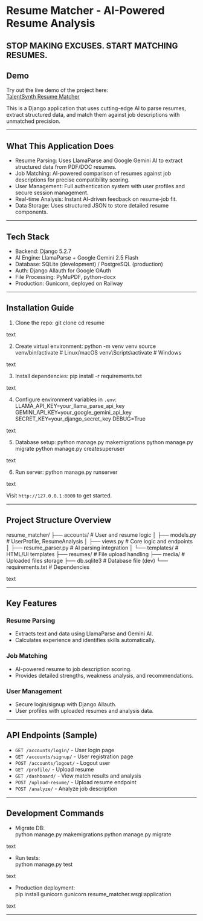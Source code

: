 # Resume Matcher - AI-Powered Resume Analysis

**STOP MAKING EXCUSES. START MATCHING RESUMES.**
---
## Demo

Try out the live demo of the project here:  
[TalentSynth Resume Matcher](https://talentsynthresumermatcher-production.up.railway.app/)

This is a Django application that uses cutting-edge AI to parse resumes, extract structured data, and match them against job descriptions with unmatched precision.

---

## What This Application Does

- Resume Parsing: Uses LlamaParse and Google Gemini AI to extract structured data from PDF/DOC resumes.
- Job Matching: AI-powered comparison of resumes against job descriptions for precise compatibility scoring.
- User Management: Full authentication system with user profiles and secure session management.
- Real-time Analysis: Instant AI-driven feedback on resume-job fit.
- Data Storage: Uses structured JSON to store detailed resume components.

---

## Tech Stack

- Backend: Django 5.2.7
- AI Engine: LlamaParse + Google Gemini 2.5 Flash
- Database: SQLite (development) / PostgreSQL (production)
- Auth: Django Allauth for Google OAuth
- File Processing: PyMuPDF, python-docx
- Production: Gunicorn, deployed on Railway

---

## Installation Guide

1. Clone the repo:
git clone <your-repo-url>
cd resume

text

2. Create virtual environment:
python -m venv venv
source venv/bin/activate # Linux/macOS
venv\Scripts\activate # Windows

text

3. Install dependencies:
pip install -r requirements.txt

text

4. Configure environment variables in `.env`:
LLAMA_API_KEY=your_llama_parse_api_key
GEMINI_API_KEY=your_google_gemini_api_key
SECRET_KEY=your_django_secret_key
DEBUG=True

text

5. Database setup:
python manage.py makemigrations
python manage.py migrate
python manage.py createsuperuser

text

6. Run server:
python manage.py runserver

text

Visit `http://127.0.0.1:8000` to get started.

---

## Project Structure Overview

resume_matcher/
├── accounts/ # User and resume logic
│ ├── models.py # UserProfile, ResumeAnalysis
│ ├── views.py # Core logic and endpoints
│ ├── resume_parser.py # AI parsing integration
│ └── templates/ # HTML/UI templates
├── resumes/ # File upload handling
├── media/ # Uploaded files storage
├── db.sqlite3 # Database file (dev)
└── requirements.txt # Dependencies

text

---

## Key Features

### Resume Parsing
- Extracts text and data using LlamaParse and Gemini AI.
- Calculates experience and identifies skills automatically.

### Job Matching
- AI-powered resume to job description scoring.
- Provides detailed strengths, weakness analysis, and recommendations.

### User Management
- Secure login/signup with Django Allauth.
- User profiles with uploaded resumes and analysis data.

---

## API Endpoints (Sample)

- `GET /accounts/login/` - User login page
- `GET /accounts/signup/` - User registration page
- `POST /accounts/logout/` - Logout user
- `GET /profile/` - Upload resume
- `GET /dashboard/` - View match results and analysis
- `POST /upload-resume/` - Upload resume endpoint
- `POST /analyze/` - Analyze job description

---

## Development Commands

- Migrate DB:  
python manage.py makemigrations
python manage.py migrate

text

- Run tests:  
python manage.py test

text

- Production deployment:  
pip install gunicorn
gunicorn resume_matcher.wsgi:application

text

---





